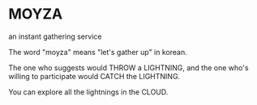 # MOYZA

an instant gathering service

The word "moyza" means "let's gather up" in korean.

The one who suggests would THROW a LIGHTNING,
and the one who's willing to participate would CATCH the LIGHTNING.

You can explore all the lightnings in the CLOUD.

